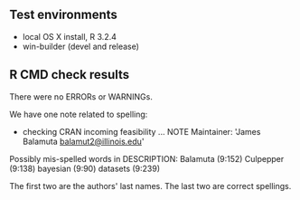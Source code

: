 ## Test environments
* local OS X install, R 3.2.4
* win-builder (devel and release)

## R CMD check results
There were no ERRORs or WARNINGs. 

We have one note related to spelling:

* checking CRAN incoming feasibility ... NOTE
Maintainer: 'James Balamuta <balamut2@illinois.edu>'

Possibly mis-spelled words in DESCRIPTION:
  Balamuta (9:152)
  Culpepper (9:138)
  bayesian (9:90)
  datasets (9:239)
  
  
The first two are the authors' last names. The last two are correct spellings. 